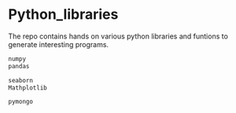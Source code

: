 # Python_libraries
 The repo contains hands on various python libraries and funtions to generate interesting programs.
 
```bash
numpy
pandas

seaborn
Mathplotlib

pymongo
```
